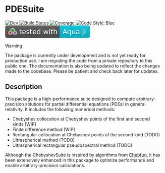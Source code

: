 # PDESuite

<!-- [![Stable](https://img.shields.io/badge/docs-stable-blue.svg)](https://AuroraDysis.github.io/PDESuite.jl/stable/) -->
[![Dev](https://img.shields.io/badge/docs-dev-blue.svg)](https://AuroraDysis.github.io/PDESuite.jl/dev/)
[![Build Status](https://github.com/AuroraDysis/PDESuite.jl/actions/workflows/CI.yml/badge.svg?branch=main)](https://github.com/AuroraDysis/PDESuite.jl/actions/workflows/CI.yml?query=branch%3Amain)
[![Coverage](https://codecov.io/gh/AuroraDysis/PDESuite.jl/graph/badge.svg?token=C99DVUUULL)](https://codecov.io/gh/AuroraDysis/PDESuite.jl)
[![Code Style: Blue](https://img.shields.io/badge/code%20style-blue-4495d1.svg)](https://github.com/invenia/BlueStyle)
[![Aqua](https://raw.githubusercontent.com/JuliaTesting/Aqua.jl/master/badge.svg)](https://github.com/JuliaTesting/Aqua.jl)

> [!WARNING]
> The package is currently under development and is not yet ready for production use. I am migrating the code from a private repository to this public one. The documentation is also being updated to reflect the changes made to the codebase. Please be patient and check back later for updates.

## Description

This package is a high-performance suite designed to compute arbitrary-precision solutions for partial differential equations (PDEs) in general relativity. It includes the following numerical methods:

- Chebyshev collocation at Chebyshev points of the first and second kinds [WIP]  
- Finite difference method [WIP]  
- Rectangular collocation at Chebyshev points of the second kind (TODO)  
- Ultraspherical method (TODO)  
- Ultraspherical rectangular pseudospectral method (TODO)  

Although the ChebyshevSuite is inspired by algorithms from [Chebfun](https://github.com/chebfun/chebfun), it has been extensively enhanced in this package to optimize performance and enable arbitrary-precision calculations.
